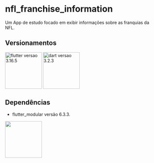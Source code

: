# nfl_franchise_information

Um App de estudo focado em exibir informações sobre as franquias da NFL.

## Versionamentos

<img src="https://encrypted-tbn0.gstatic.com/images?q=tbn:ANd9GcQM4n1YLmvPvB_g-pdG2vNZpv8yOk8BqoMguyk04_nuFuqjd6yTBT_WffE-Xa13SgVedqc&usqp=CAU" alt="flutter versao 3.16.5" width="120" height="120" > <img src="https://miro.medium.com/v2/resize:fit:1200/1*2XwxNKHrKb3SGaWEyqg2nA.png" alt="dart versao 3.2.3"  width="120" height="120">

## Dependências

- flutter_modular versão 6.3.3.

<img src="https://modular.flutterando.com.br/img/logo.png" alt="" width="120" height="120"> 
